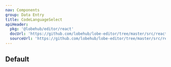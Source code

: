 ```yaml
---
nav: Components
group: Data Entry
title: CodeLanguageSelect
apiHeader:
  pkg: '@lobehub/editor/react'
  docUrl: 'https://github.com/lobehub/lobe-editor/tree/master/src/react/CodeLanguageSelect/index.md'
  sourceUrl: 'https://github.com/lobehub/lobe-editor/tree/master/src/react/CodeLanguageSelect/index.ts'
---
```


## Default

<code src="./demos/index.tsx" center></code>
